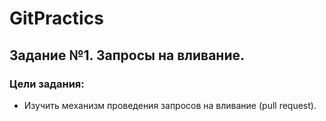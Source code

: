 # GitPractics
## Задание №1. Запросы на вливание.

### Цели задания:
- Изучить механизм проведения запросов на вливание (pull request).